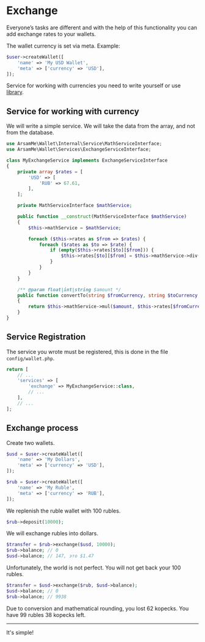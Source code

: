 # Exchange

Everyone’s tasks are different and with the help of this functionality
you can add exchange rates to your wallets.

The wallet currency is set via meta. Example:

```php
$user->createWallet([
    'name' => 'My USD Wallet',
    'meta' => ['currency' => 'USD'],
]);
```

Service for working with currencies you need to write yourself or
use [library](https://github.com/arsamme/laravel-wallet-swap).

## Service for working with currency

We will write a simple service. 
We will take the data from the array, and not from the database.

```php
use ArsamMe\Wallet\Internal\Service\MathServiceInterface;
use ArsamMe\Wallet\Services\ExchangeServiceInterface;

class MyExchangeService implements ExchangeServiceInterface
{
    private array $rates = [
        'USD' => [
            'RUB' => 67.61,
        ],
    ];

    private MathServiceInterface $mathService;

    public function __construct(MathServiceInterface $mathService)
    {
        $this->mathService = $mathService;

        foreach ($this->rates as $from => $rates) {
            foreach ($rates as $to => $rate) {
                if (empty($this->rates[$to][$from])) {
                    $this->rates[$to][$from] = $this->mathService->div(1, $rate);
                }
            }
        }
    }

    /** @param float|int|string $amount */
    public function convertTo(string $fromCurrency, string $toCurrency, $amount): string
    {
        return $this->mathService->mul($amount, $this->rates[$fromCurrency][$toCurrency] ?? 1);
    }
}
```

## Service Registration

The service you wrote must be registered, this is done in the file `config/wallet.php`.

```php
return [
    // ...
    'services' => [
        'exchange' => MyExchangeService::class,
        // ...
    ],
    // ...
];
```

## Exchange process

Create two wallets.

```php
$usd = $user->createWallet([
    'name' => 'My Dollars',
    'meta' => ['currency' => 'USD'],
]);

$rub = $user->createWallet([
    'name' => 'My Ruble',
    'meta' => ['currency' => 'RUB'],
]);
```

We replenish the ruble wallet with 100 rubles.

```php
$rub->deposit(10000);
```

We will exchange rubles into dollars.

```php
$transfer = $rub->exchange($usd, 10000);
$rub->balance; // 0
$usd->balance; // 147, это $1.47
```

Unfortunately, the world is not perfect. You will not get back your 100 rubles.

```php
$transfer = $usd->exchange($rub, $usd->balance);
$usd->balance; // 0
$rub->balance; // 9938
```

Due to conversion and mathematical rounding, you lost 62 kopecks.
You have 99 rubles 38 kopecks left.

---
It's simple!

